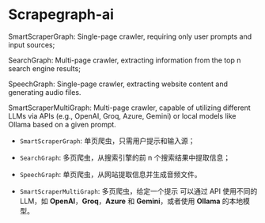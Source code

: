 # Scrapegraph-ai

SmartScraperGraph: Single-page crawler, requiring only user prompts and input sources;  

SearchGraph: Multi-page crawler, extracting information from the top n search engine results;  

SpeechGraph: Single-page crawler, extracting website content and generating audio files.  

SmartScraperMultiGraph: Multi-page crawler, capable of utilizing different LLMs via APIs (e.g., OpenAI, Groq, Azure, Gemini) or local models like Ollama based on a given prompt.

- `SmartScraperGraph`: 单页爬虫，只需用户提示和输入源；

- `SearchGraph`: 多页爬虫，从搜索引擎的前 n 个搜索结果中提取信息；

- `SpeechGraph`: 单页爬虫，从网站提取信息并生成音频文件。

- `SmartScraperMultiGraph`: 多页爬虫，给定一个提示 可以通过 API 使用不同的 LLM，如 **OpenAI**，**Groq**，**Azure** 和 **Gemini**，或者使用 **Ollama** 的本地模型。